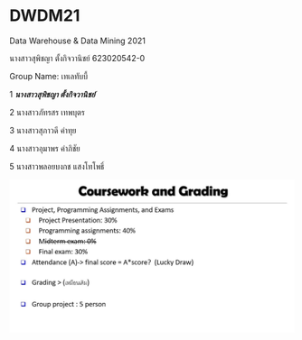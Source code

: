 # DWDM21
Data Warehouse &amp; Data Mining 2021

นางสาวสุพิชญา ตั้งกิจวานิชย์ 623020542-0

  Group Name: เทเลทับบี้
  
  1 **_นางสาวสุพิชญา ตั้งกิจวานิชย์_**
  
  2 นางสาวภัทรสร    เทพบุตร          
  
  3 นางสาวสุภาวดี    คำทุย             
  
  4 นางสาวอุมาพร   คำภิชัย       
  
  5 นางสาวพลอยบงกช   แสงโทโพธิ์       
  

  ![Coursework & Grading](DWDM21.jpg)

